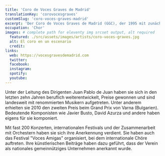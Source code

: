 ```yaml
---
title: 'Coro de Voces Graves de Madrid'
translationKey: 'corovocesgraves'
customSlug: 'coro-voces-graves-madrid'
excerpt: 'Der Coro de Voces Graves de Madrid (GGC), der 1995 mit zunächst 15 Mitgliedern gegründet wurde, hat sich zu einem der renommiertesten Männerchöre Spaniens entwickelt und zählt heute 48 Mitglieder.'
occupation: 'Chor'
images: # complete path for eleventy img srcset output, alt required
  featured: ./src/assets/images/artists/coro-voces-graves.jpg
  alt: El coro en un escenario
  credit:
links:
  web: https://vocesgravesdemadrid.com
  twitter:
  facebook:
  instagram:
  spotify:
  youtube:
---
```


Unter der Leitung des Dirigenten Juan Pablo de Juan haben sie sich in den letzten zehn Jahren beruflich weiterentwickelt, Preise gewonnen und sind landesweit mit renommierten Musikern aufgetreten. Unter anderem erhielten sie 2010 den zweiten Preis beim Grand Prix von Varna (Bulgarien). Bedeutende Komponisten wie Javier Busto, David Azurza und andere haben eigens für sie komponiert.

Mit fast 200 Konzerten, internationalen Festivals und der Zusammenarbeit mit Orchestern haben sie sich ihre Anerkennung verdient. Sie haben auch das Festival "Voces Amigas" organisiert, bei dem internationale Chöre auftreten. Ihre künstlerischen Beiträge haben dazu geführt, dass der Verein als nationales gemeinnütziges Unternehmen anerkannt wurde.
